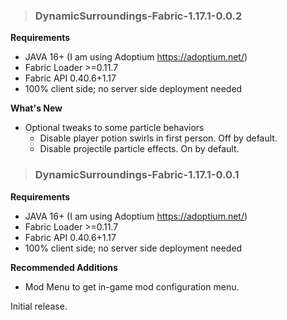 > ### DynamicSurroundings-Fabric-1.17.1-0.0.2
**Requirements**
* JAVA 16+ (I am using Adoptium https://adoptium.net/)
* Fabric Loader >=0.11.7
* Fabric API 0.40.6+1.17
* 100% client side; no server side deployment needed

**What's New**
* Optional tweaks to some particle behaviors
  * Disable player potion swirls in first person.  Off by default.
  * Disable projectile particle effects.  On by default.

> ### DynamicSurroundings-Fabric-1.17.1-0.0.1
**Requirements**
* JAVA 16+ (I am using Adoptium https://adoptium.net/)
* Fabric Loader >=0.11.7
* Fabric API 0.40.6+1.17
* 100% client side; no server side deployment needed

**Recommended Additions**
* Mod Menu to get in-game mod configuration menu.

Initial release.